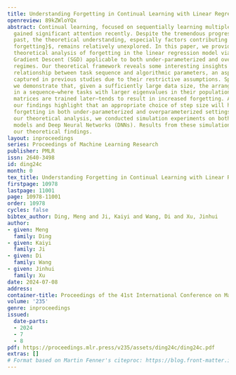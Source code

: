 ```yaml
---
title: Understanding Forgetting in Continual Learning with Linear Regression
openreview: 89kZWloYQx
abstract: Continual learning, focused on sequentially learning multiple tasks, has
  gained significant attention recently. Despite the tremendous progress made in the
  past, the theoretical understanding, especially factors contributing to $\textit{catastrophic
  forgetting}$, remains relatively unexplored. In this paper, we provide a general
  theoretical analysis of forgetting in the linear regression model via Stochastic
  Gradient Descent (SGD) applicable to both under-parameterized and overparameterized
  regimes. Our theoretical framework reveals some interesting insights into the intricate
  relationship between task sequence and algorithmic parameters, an aspect not fully
  captured in previous studies due to their restrictive assumptions. Specifically,
  we demonstrate that, given a sufficiently large data size, the arrangement of tasks
  in a sequence—where tasks with larger eigenvalues in their population data covariance
  matrices are trained later—tends to result in increased forgetting. Additionally,
  our findings highlight that an appropriate choice of step size will help mitigate
  forgetting in both under-parameterized and overparameterized settings. To validate
  our theoretical analysis, we conducted simulation experiments on both linear regression
  models and Deep Neural Networks (DNNs). Results from these simulations substantiate
  our theoretical findings.
layout: inproceedings
series: Proceedings of Machine Learning Research
publisher: PMLR
issn: 2640-3498
id: ding24c
month: 0
tex_title: Understanding Forgetting in Continual Learning with Linear Regression
firstpage: 10978
lastpage: 11001
page: 10978-11001
order: 10978
cycles: false
bibtex_author: Ding, Meng and Ji, Kaiyi and Wang, Di and Xu, Jinhui
author:
- given: Meng
  family: Ding
- given: Kaiyi
  family: Ji
- given: Di
  family: Wang
- given: Jinhui
  family: Xu
date: 2024-07-08
address:
container-title: Proceedings of the 41st International Conference on Machine Learning
volume: '235'
genre: inproceedings
issued:
  date-parts:
  - 2024
  - 7
  - 8
pdf: https://proceedings.mlr.press/v235/assets/ding24c/ding24c.pdf
extras: []
# Format based on Martin Fenner's citeproc: https://blog.front-matter.io/posts/citeproc-yaml-for-bibliographies/
---
```

